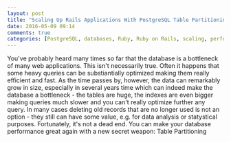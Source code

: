 ```yaml
---
layout: post
title: "Scaling Up Rails Applications With PostgreSQL Table Partitioning"
date: 2016-05-09 09:14
comments: true
categories: [PostgreSQL, databases, Ruby, Ruby on Rails, scaling, performance, architecture]
---
```


<p>You've probably heard many times so far that the database is a bottleneck of many web applications. This isn't necessarily true. Often it happens that some heavy queries can be substiantially optimized making them really efficient and fast. As the time passes by, however, the data can remarkably grow in size, especially in several years time which can indeed make the database a bottleneck - the tables are huge, the indexes are even bigger making queries much slower and you can't really optimize further any query. In many cases deleting old records that are no longer used is not an option - they still can have some value, e.g. for data analysis or statystical purposes. Fortunately, it's not a dead end. You can make your database performance great again with a new secret weapon: Table Partitioning</p>

<!--more-->
